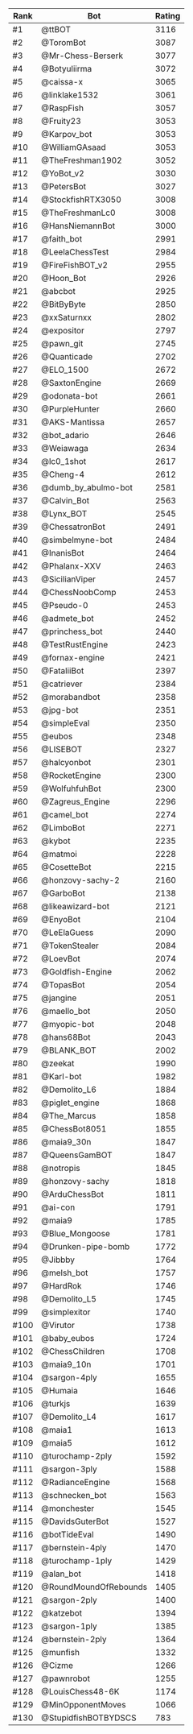 Rank|Bot|Rating
---|---|---
#1|@ttBOT|3116
#2|@ToromBot|3087
#3|@Mr-Chess-Berserk|3077
#4|@Botyuliirma|3072
#5|@caissa-x|3065
#6|@linklake1532|3061
#7|@RaspFish|3057
#8|@Fruity23|3053
#9|@Karpov_bot|3053
#10|@WilliamGAsaad|3053
#11|@TheFreshman1902|3052
#12|@YoBot_v2|3030
#13|@PetersBot|3027
#14|@StockfishRTX3050|3008
#15|@TheFreshmanLc0|3008
#16|@HansNiemannBot|3000
#17|@faith_bot|2991
#18|@LeelaChessTest|2984
#19|@FireFishBOT_v2|2955
#20|@Hoon_Bot|2926
#21|@abcbot|2925
#22|@BitByByte|2850
#23|@xxSaturnxx|2802
#24|@expositor|2797
#25|@pawn_git|2745
#26|@Quanticade|2702
#27|@ELO_1500|2672
#28|@SaxtonEngine|2669
#29|@odonata-bot|2661
#30|@PurpleHunter|2660
#31|@AKS-Mantissa|2657
#32|@bot_adario|2646
#33|@Weiawaga|2634
#34|@lc0_1shot|2617
#35|@Cheng-4|2612
#36|@dumb_by_abulmo-bot|2581
#37|@Calvin_Bot|2563
#38|@Lynx_BOT|2545
#39|@ChessatronBot|2491
#40|@simbelmyne-bot|2484
#41|@InanisBot|2464
#42|@Phalanx-XXV|2463
#43|@SicilianViper|2457
#44|@ChessNoobComp|2453
#45|@Pseudo-0|2453
#46|@admete_bot|2452
#47|@princhess_bot|2440
#48|@TestRustEngine|2423
#49|@fornax-engine|2421
#50|@FataliiBot|2397
#51|@catriever|2384
#52|@morabandbot|2358
#53|@jpg-bot|2351
#54|@simpleEval|2350
#55|@eubos|2348
#56|@LISEBOT|2327
#57|@halcyonbot|2301
#58|@RocketEngine|2300
#59|@WolfuhfuhBot|2300
#60|@Zagreus_Engine|2296
#61|@camel_bot|2274
#62|@LimboBot|2271
#63|@kybot|2235
#64|@matmoi|2228
#65|@CosetteBot|2215
#66|@honzovy-sachy-2|2160
#67|@GarboBot|2138
#68|@likeawizard-bot|2121
#69|@EnyoBot|2104
#70|@LeElaGuess|2090
#71|@TokenStealer|2084
#72|@LoevBot|2074
#73|@Goldfish-Engine|2062
#74|@TopasBot|2054
#75|@jangine|2051
#76|@maello_bot|2050
#77|@myopic-bot|2048
#78|@hans68Bot|2043
#79|@BLANK_BOT|2002
#80|@zeekat|1990
#81|@Karl-bot|1982
#82|@Demolito_L6|1884
#83|@piglet_engine|1868
#84|@The_Marcus|1858
#85|@ChessBot8051|1855
#86|@maia9_30n|1847
#87|@QueensGamBOT|1847
#88|@notropis|1845
#89|@honzovy-sachy|1818
#90|@ArduChessBot|1811
#91|@ai-con|1791
#92|@maia9|1785
#93|@Blue_Mongoose|1781
#94|@Drunken-pipe-bomb|1772
#95|@Jibbby|1764
#96|@melsh_bot|1757
#97|@HardRok|1746
#98|@Demolito_L5|1745
#99|@simplexitor|1740
#100|@Virutor|1738
#101|@baby_eubos|1724
#102|@ChessChildren|1708
#103|@maia9_10n|1701
#104|@sargon-4ply|1655
#105|@Humaia|1646
#106|@turkjs|1639
#107|@Demolito_L4|1617
#108|@maia1|1613
#109|@maia5|1612
#110|@turochamp-2ply|1592
#111|@sargon-3ply|1588
#112|@RadianceEngine|1568
#113|@schnecken_bot|1563
#114|@monchester|1545
#115|@DavidsGuterBot|1527
#116|@botTideEval|1490
#117|@bernstein-4ply|1470
#118|@turochamp-1ply|1429
#119|@alan_bot|1418
#120|@RoundMoundOfRebounds|1405
#121|@sargon-2ply|1400
#122|@katzebot|1394
#123|@sargon-1ply|1385
#124|@bernstein-2ply|1364
#125|@munfish|1332
#126|@Cizme|1266
#127|@pawnrobot|1255
#128|@LouisChess48-6K|1174
#129|@MinOpponentMoves|1066
#130|@StupidfishBOTBYDSCS|783
